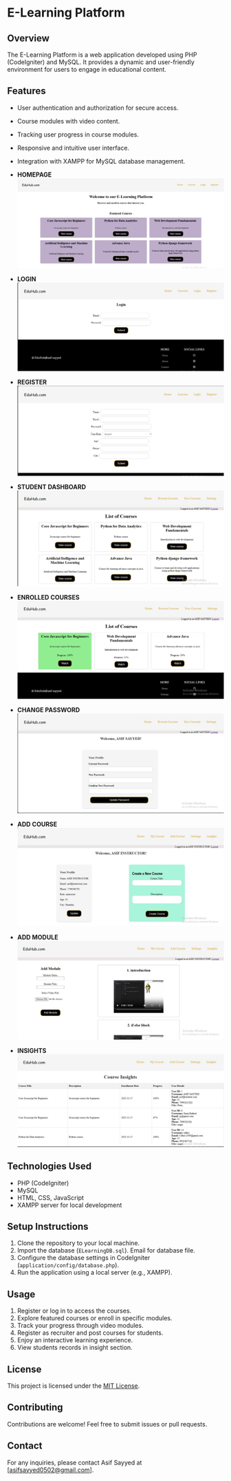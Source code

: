# E-Learning Platform

## Overview

The E-Learning Platform is a web application developed using PHP (CodeIgniter) and MySQL. It provides a dynamic and user-friendly environment for users to engage in educational content.

## Features

- User authentication and authorization for secure access.
- Course modules with video content.
- Tracking user progress in course modules.
- Responsive and intuitive user interface.
- Integration with XAMPP for MySQL database management.


- **HOMEPAGE**
  ![HOMEPAGE](SS/Screenshot_1.jpg)

- **LOGIN**
  ![LOGIN](SS/Screenshot_2.jpg)

- **REGISTER**
  ![REGISTER](SS/Screenshot_3.jpg)

- **STUDENT DASHBOARD**
  ![DASHBOARD](SS/Screenshot_4.jpg)

- **ENROLLED COURSES**
  ![COURSES](SS/Screenshot_5.jpg)

- **CHANGE PASSWORD**
  ![PASSWORD](SS/Screenshot_6.jpg)

- **ADD COURSE**
  ![ADD COURSE](SS/Screenshot_7.jpg)

- **ADD MODULE**
  ![ADD MODULE](SS/Screenshot_8.jpg)

- **INSIGHTS**
  ![INSIGHTS](SS/Screenshot_9.jpg)
  
## Technologies Used

- PHP (CodeIgniter)
- MySQL
- HTML, CSS, JavaScript
- XAMPP server for local development

## Setup Instructions

1. Clone the repository to your local machine.
2. Import the database (`ELearningDB.sql`). Email for database file.
3. Configure the database settings in CodeIgniter (`application/config/database.php`).
4. Run the application using a local server (e.g., XAMPP).

## Usage

1. Register or log in to access the courses.
2. Explore featured courses or enroll in specific modules.
3. Track your progress through video modules.
4. Register as recruiter and post courses for students.
5. Enjoy an interactive learning experience.
6. View students records in insight section.

## License

This project is licensed under the [MIT License](LICENSE).

## Contributing

Contributions are welcome! Feel free to submit issues or pull requests.

## Contact

For any inquiries, please contact Asif Sayyed at [asifsayyed0502@gmail.com].

